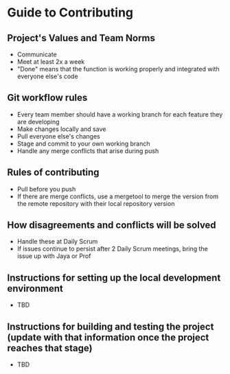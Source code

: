 # Guide to Contributing

## Project's Values and Team Norms
- Communicate
- Meet at least 2x a week
- "Done" means that the function is working properly and integrated with everyone else's code

## Git workflow rules
- Every team member should have a working branch for each feature they are developing
- Make changes locally and save
- Pull everyone else's changes
- Stage and commit to your own working branch
- Handle any merge conflicts that arise during push

## Rules of contributing
- Pull before you push
- If there are merge conflicts, use a mergetool to merge the version from the remote repository with their local repository version

## How disagreements and conflicts will be solved
- Handle these at Daily Scrum
- If issues continue to persist after 2 Daily Scrum meetings, bring the issue up with Jaya or Prof

## Instructions for setting up the local development environment
- TBD

## Instructions for building and testing the project (update with that information once the project reaches that stage)
- TBD
